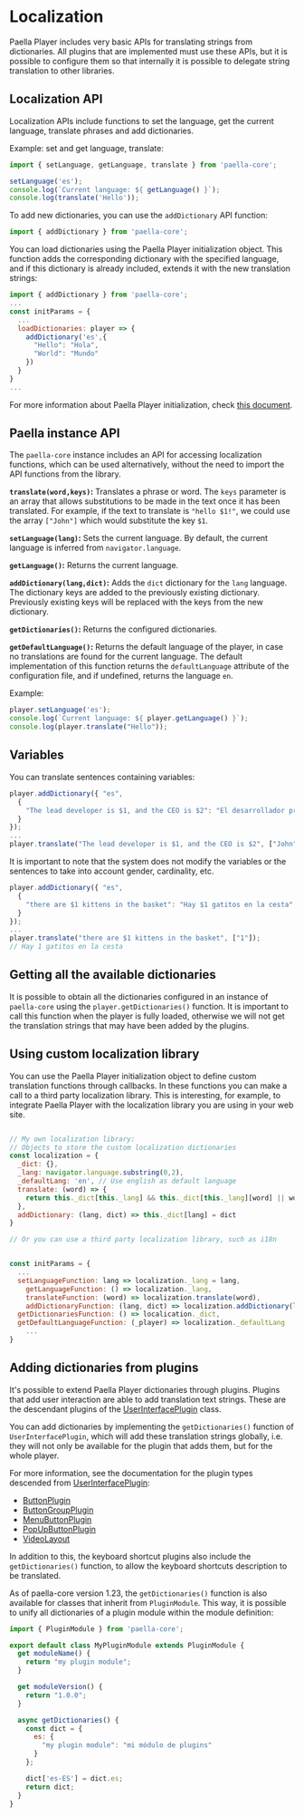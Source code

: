 # Localization

Paella Player includes very basic APIs for translating strings from dictionaries. All plugins that are implemented must use these APIs, but it is possible to configure them so that internally it is possible to delegate string translation to other libraries.



## Localization API

Localization APIs include functions to set the language, get the current language, translate phrases and add dictionaries.

Example: set and get language, translate:


```javascript
import { setLanguage, getLanguage, translate } from 'paella-core';

setLanguage('es');
console.log(`Current language: ${ getLanguage() }`);
console.log(translate('Hello'));
```

To add new dictionaries, you can use the `addDictionary` API function:

```javascript
import { addDictionary } from 'paella-core';
```



You can load dictionaries using the Paella Player initialization object. This function adds the corresponding dictionary with the specified language, and if this dictionary is already included, extends it with the new translation strings:

```javascript
import { addDictionary } from 'paella-core';
...
const initParams = {
  ...
  loadDictionaries: player => {
    addDictionary('es',{
      "Hello": "Hola",
      "World": "Mundo"
    })
  }
}
...
```

For more information about Paella Player initialization, check [this document](initialization.md).

## Paella instance API

The `paella-core` instance includes an API for accessing localization functions, which can be used alternatively, without the need to import the API functions from the library.

**`translate(word,keys)`:** Translates a phrase or word. The `keys` parameter is an array that allows substitutions to be made in the text once it has been translated. For example, if the text to translate is `"hello $1!"`, we could use the array `["John"]` which would substitute the key `$1`.

**`setLanguage(lang)`:** Sets the current language. By default, the current language is inferred from `navigator.language`.

**`getLanguage()`:** Returns the current language.

**`addDictionary(lang,dict)`:** Adds the `dict` dictionary for the `lang` language. The dictionary keys are added to the previously existing dictionary. Previously existing keys will be replaced with the keys from the new dictionary.

**`getDictionaries()`:** Returns the configured dictionaries.

**`getDefaultLanguage()`:** Returns the default language of the player, in case no translations are found for the current language. The default implementation of this function returns the `defaultLanguage` attribute of the configuration file, and if undefined, returns the language `en`.


Example: 

```javascript
player.setLanguage('es');
console.log(`Current language: ${ player.getLanguage() }`);
console.log(player.translate("Hello"));
```

## Variables

You can translate sentences containing variables:

```js
player.addDictionary({ "es",
  {
    "The lead developer is $1, and the CEO is $2": "El desarrollador principal es $1, y el CEO es $2"
  }
});
...
player.translate("The lead developer is $1, and the CEO is $2", ["John","Mary"]);
```

It is important to note that the system does not modify the variables or the sentences to take into account gender, cardinality, etc.

```js
player.addDictionary({ "es",
  {
    "there are $1 kittens in the basket": "Hay $1 gatitos en la cesta"
  }
});
...
player.translate("there are $1 kittens in the basket", ["1"]);
// Hay 1 gatitos en la cesta
```

## Getting all the available dictionaries

It is possible to obtain all the dictionaries configured in an instance of `paella-core` using the `player.getDictionaries()` function. It is important to call this function when the player is fully loaded, otherwise we will not get the translation strings that may have been added by the plugins.

## Using custom localization library

You can use the Paella Player initialization object to define custom translation functions through callbacks. In these functions you can make a call to a third party localization library. This is interesting, for example, to integrate Paella Player with the localization library you are using in your web site.



```javascript

// My own localization library:
// Objects to store the custom localization dictionaries
const localization = {
  _dict: {},
  _lang: navigator.language.substring(0,2),
  _defaultLang: 'en', // Use english as default language
  translate: (word) => {
    return this._dict[this._lang] && this._dict[this._lang][word] || word;
  },
  addDictionary: (lang, dict) => this._dict[lang] = dict
}

// Or you can use a third party localization library, such as i18n


const initParams = {
  ...
  setLanguageFunction: lang => localization._lang = lang,
	getLanguageFunction: () => localization._lang,
	translateFunction: (word) => localization.translate(word),
	addDictionaryFunction: (lang, dict) => localization.addDictionary(lang,dict),
  getDictionariesFunction: () => localication._dict,
  getDefaultLanguageFunction: (_player) => localization._defaultLang
	...
}
```



## Adding dictionaries from plugins

It's possible to extend Paella Player dictionaries through plugins. Plugins that add user interaction are able to add translation text strings. These are the descendant plugins of the [UserInterfacePlugin](user_interface_plugin.md) class.

You can add dictionaries by implementing the `getDictionaries()` function of `UserInterfacePlugin`, which will add these translation strings globally, i.e. they will not only be available for the plugin that adds them, but for the whole player. 

For more information, see the documentation for the plugin types descended from [UserInterfacePlugin](user_interface_plugin.md):

- [ButtonPlugin](button_plugin.md)
- [ButtonGroupPlugin](button_group_plugin.md)
- [MenuButtonPlugin](menu_button_plugin.md)
- [PopUpButtonPlugin](popup_button_plugin.md)
- [VideoLayout](video_layout.md)

In addition to this, the keyboard shortcut plugins also include the `getDictionaries()` function, to allow the keyboard shortcuts description to be translated.

As of paella-core version 1.23, the `getDictionaries()` function is also available for classes that inherit from `PluginModule`. This way, it is possible to unify all dictionaries of a plugin module within the module definition:

```js
import { PluginModule } from 'paella-core';

export default class MyPluginModule extends PluginModule {
  get moduleName() {
    return "my plugin module";
  }

  get moduleVersion() {
    return "1.0.0";
  }

  async getDictionaries() {
    const dict = {
      es: {
        "my plugin module": "mi módulo de plugins"
      }
    };

    dict['es-ES'] = dict.es;
    return dict;
  }
}
```

